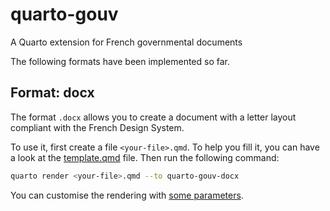 # quarto-gouv
A Quarto extension for French governmental documents

The following formats have been implemented so far.

## Format: docx

The format `.docx` allows you to create a document with a letter layout compliant with the French Design System.

To use it, first create a file `<your-file>.qmd`. To help you fill it, you can have a look at the [template.qmd]([template.qmd]) file. Then run the following command:

```bash
quarto render <your-file>.qmd --to quarto-gouv-docx
```

You can customise the rendering with [some parameters](https://quarto.org/docs/reference/formats/docx.html).
